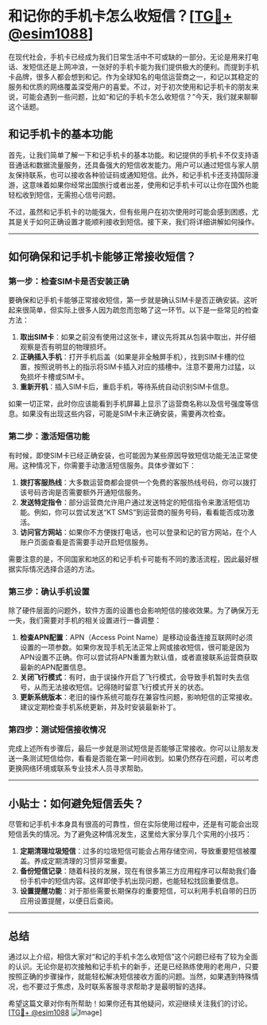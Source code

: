 # 和记你的手机卡怎么收短信？[[TG💪+ @esim1088](https://t.me/s/esim1088)]

在现代社会，手机卡已经成为我们日常生活中不可或缺的一部分。无论是用来打电话、发短信还是上网冲浪，一张好的手机卡能为我们提供极大的便利。而提到手机卡品牌，很多人都会想到和记。作为全球知名的电信运营商之一，和记以其稳定的服务和优质的网络覆盖深受用户的喜爱。不过，对于初次使用和记手机卡的朋友来说，可能会遇到一些问题，比如“和记的手机卡怎么收短信？”今天，我们就来聊聊这个话题。

## 和记手机卡的基本功能

首先，让我们简单了解一下和记手机卡的基本功能。和记提供的手机卡不仅支持语音通话和数据流量服务，还具备强大的短信收发能力。用户可以通过短信与家人朋友保持联系，也可以接收各种验证码或通知短信。此外，和记手机卡还支持国际漫游，这意味着如果你经常出国旅行或者出差，使用和记手机卡可以让你在国外也能轻松收到短信，无需担心信号问题。

不过，虽然和记手机卡的功能强大，但有些用户在初次使用时可能会感到困惑，尤其是关于如何正确设置才能顺利接收到短信。接下来，我们将详细讲解如何操作。

---

## 如何确保和记手机卡能够正常接收短信？

### 第一步：检查SIM卡是否安装正确

要确保和记手机卡能够正常接收短信，第一步就是确认SIM卡是否正确安装。这听起来很简单，但实际上很多人因为疏忽而忽略了这一环节。以下是一些常见的检查方法：

1. **取出SIM卡**：如果之前没有使用过这张卡，建议先将其从包装中取出，并仔细观察是否有明显的物理损坏。
2. **正确插入手机**：打开手机后盖（如果是非全触屏手机），找到SIM卡槽的位置，按照说明书上的指示将SIM卡插入对应的插槽中。注意不要用力过猛，以免损坏卡槽或SIM卡。
3. **重新开机**：插入SIM卡后，重启手机，等待系统自动识别SIM卡信息。

如果一切正常，此时你应该能看到手机屏幕上显示了运营商名称以及信号强度等信息。如果没有出现这些内容，可能是SIM卡未正确安装，需要再次检查。

### 第二步：激活短信功能

有时候，即使SIM卡已经正确安装，也可能因为某些原因导致短信功能无法正常使用。这种情况下，你需要手动激活短信服务。具体步骤如下：

1. **拨打客服热线**：大多数运营商都会提供一个免费的客服热线号码，你可以拨打该号码咨询是否需要额外开通短信服务。
2. **发送特定指令**：部分运营商允许用户通过发送特定的短信指令来激活短信功能。例如，你可以尝试发送“KT SMS”到运营商的服务号码，看看能否成功激活。
3. **访问官方网站**：如果你不方便拨打电话，也可以登录和记的官方网站，在个人账户页面查看是否需要手动开启短信服务。

需要注意的是，不同国家和地区的和记手机卡可能有不同的激活流程，因此最好根据实际情况选择合适的方法。

### 第三步：确认手机设置

除了硬件层面的问题外，软件方面的设置也会影响短信的接收效果。为了确保万无一失，我们需要对手机的相关设置进行一番调整：

1. **检查APN配置**：APN（Access Point Name）是移动设备连接互联网时必须设置的一项参数。如果你发现手机无法正常上网或接收短信，很可能是因为APN设置不正确。你可以尝试将APN重置为默认值，或者直接联系运营商获取最新的APN配置信息。
2. **关闭飞行模式**：有时，由于误操作开启了飞行模式，会导致手机暂时失去信号，从而无法接收短信。记得随时留意飞行模式开关的状态。
3. **更新系统版本**：老旧的操作系统可能存在兼容性问题，影响短信的正常接收。建议定期检查手机系统更新，并及时安装最新补丁。

### 第四步：测试短信接收情况

完成上述所有步骤后，最后一步就是测试短信是否能够正常接收。你可以让朋友发送一条测试短信给你，看看是否能在第一时间收到。如果仍然存在问题，可以考虑更换网络环境或联系专业技术人员寻求帮助。

---

## 小贴士：如何避免短信丢失？

尽管和记手机卡本身具有很高的可靠性，但在实际使用过程中，还是有可能会出现短信丢失的情况。为了避免这种情况发生，这里给大家分享几个实用的小技巧：

1. **定期清理垃圾短信**：过多的垃圾短信可能会占用存储空间，导致重要短信被覆盖。养成定期清理的习惯非常重要。
2. **备份短信记录**：随着科技的发展，现在有很多第三方应用程序可以帮助我们备份手机中的短信内容。这样即使手机出现问题，也能轻松找回重要信息。
3. **设置提醒功能**：对于那些需要长期保存的重要短信，可以利用手机自带的日历应用设置提醒，以便日后查阅。

---

## 总结

通过以上介绍，相信大家对“和记的手机卡怎么收短信”这个问题已经有了较为全面的认识。无论你是初次接触和记手机卡的新手，还是已经熟练使用的老用户，只要按照正确的步骤操作，就能轻松解决短信接收方面的问题。当然，如果遇到特殊情况，也不要过于焦虑，及时联系客服寻求帮助才是最明智的选择。

希望这篇文章对你有所帮助！如果你还有其他疑问，欢迎继续关注我们的讨论。[[TG💪+ @esim1088](https://t.me/s/esim1088) ![Image](https://i.postimg.cc/4NQfJmqS/Snipaste-2025-05-13-00-14-12.png)]